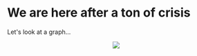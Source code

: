 # We are here after a ton of crisis
Let's look at a graph...
<p align = 'center'>
<img src='https://github.com/Nasim-Ahmed71/Deep-Learning-Easy-Learn/blob/main/Introduction%20to%20ML/Images/Graph_m_b_1.png'></img>
</p>
